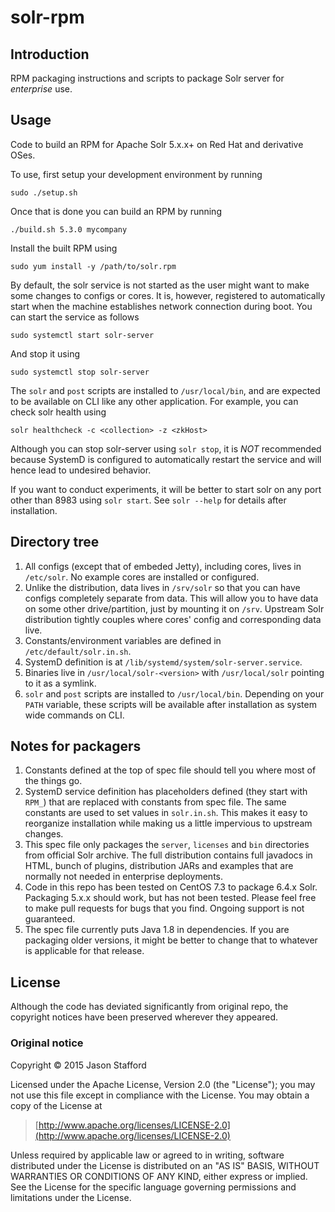 # solr-rpm

## Introduction

RPM packaging instructions and scripts to package Solr server for
*enterprise* use.

## Usage

Code to build an RPM for Apache Solr 5.x.x+ on Red Hat and derivative OSes.

To use, first setup your development environment by running

    sudo ./setup.sh

Once that is done you can build an RPM by running

    ./build.sh 5.3.0 mycompany

Install the built RPM using

    sudo yum install -y /path/to/solr.rpm

By default, the solr service is not started as the user might want to make
some changes to configs or cores. It is, however, registered to automatically
start when the machine establishes network connection during boot. You can
start the service as follows

    sudo systemctl start solr-server

And stop it using

    sudo systemctl stop solr-server

The `solr` and `post` scripts are installed to `/usr/local/bin`, and are 
expected to be available on CLI like any other application. For example, you
can check solr health using 

    solr healthcheck -c <collection> -z <zkHost>

Although you can stop solr-server using `solr stop`, it is *NOT* recommended
because SystemD is configured to automatically restart the service and will
hence lead to undesired behavior.

If you want to conduct experiments, it will be better to start solr on any port
other than 8983 using `solr start`. See `solr --help` for details after
installation.

## Directory tree

1. All configs (except that of embeded Jetty), including cores,
lives in `/etc/solr`. No example cores are installed or configured.
2. Unlike the distribution, data lives in `/srv/solr` so that you can have
configs completely separate from data. This will allow you to have data on
some other drive/partition, just by mounting it on `/srv`. Upstream Solr
distribution tightly couples where cores' config and corresponding data live.
3. Constants/environment variables are defined in `/etc/default/solr.in.sh`.
4. SystemD definition is at `/lib/systemd/system/solr-server.service`.
5. Binaries live in `/usr/local/solr-<version>` with `/usr/local/solr`
pointing to it as a symlink.
6. `solr` and `post` scripts are installed to `/usr/local/bin`.
Depending on your `PATH` variable, these scripts will be available after
installation as system wide commands on CLI.

## Notes for packagers

1. Constants defined at the top of spec file should tell you where most of 
the things go.
2. SystemD service definition has placeholders defined (they start with `RPM_`) 
that are replaced with constants from spec file. The same constants are
used to set values in `solr.in.sh`. This makes it easy to reorganize
installation while making us a little impervious to upstream changes.
3. This spec file only packages the `server`, `licenses` and `bin` directories 
from official Solr archive. The full distribution contains full javadocs in 
HTML, bunch of plugins, distribution JARs and examples that are normally not 
needed in enterprise deployments.
4. Code in this repo has been tested on CentOS 7.3 to package 6.4.x Solr.
Packaging 5.x.x should work, but has not been tested. Please feel free to make
pull requests for bugs that you find. Ongoing support is not guaranteed.
5. The spec file currently puts Java 1.8 in dependencies. If you are packaging
older versions, it might be better to change that to whatever is applicable
for that release.

## License

Although the code has deviated significantly from original repo, the copyright
notices have been preserved wherever they appeared.

### Original notice

Copyright © 2015 Jason Stafford

Licensed under the Apache License, Version 2.0 (the "License");
you may not use this file except in compliance with the License.
You may obtain a copy of the License at

> [http://www.apache.org/licenses/LICENSE-2.0](http://www.apache.org/licenses/LICENSE-2.0)

Unless required by applicable law or agreed to in writing, software
distributed under the License is distributed on an "AS IS" BASIS,
WITHOUT WARRANTIES OR CONDITIONS OF ANY KIND, either express or implied.
See the License for the specific language governing permissions and
limitations under the License.
